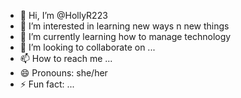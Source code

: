 - 👋 Hi, I’m @HollyR223
- 👀 I’m interested in learning new ways n new things
- 🌱 I’m currently learning how to manage technology
- 💞️ I’m looking to collaborate on ...
- 📫 How to reach me ...
- 😄 Pronouns: she/her
- ⚡ Fun fact: ...

<!---
HollyR223/HollyR223 is a ✨ special ✨ repository because its `README.md` (this file) appears on your GitHub profile.
You can click the Preview link to take a look at your changes.
--->
